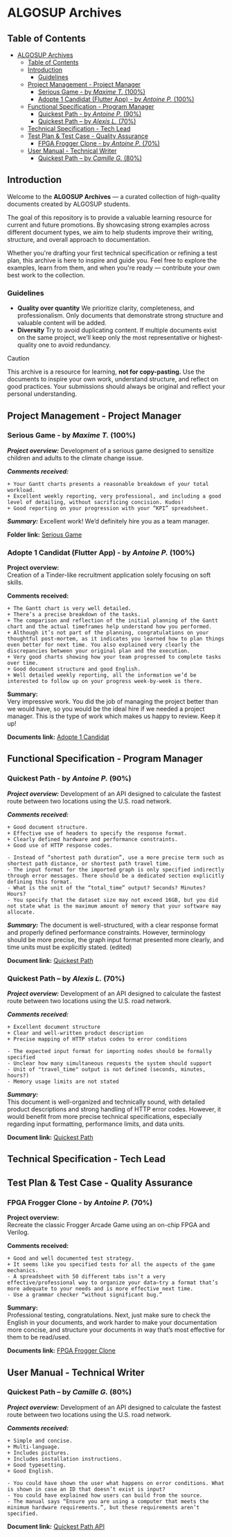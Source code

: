 # ALGOSUP Archives

## Table of Contents

- [ALGOSUP Archives](#algosup-archives)
  - [Table of Contents](#table-of-contents)
  - [Introduction](#introduction)
    - [Guidelines](#guidelines)
  - [Project Management - Project Manager](#project-management---project-manager)
    - [Serious Game - by _Maxime T._ (100%)](#serious-game---by-maxime-t-100)
    - [Adopte 1 Candidat (Flutter App) - by _Antoine P._ (100%)](#adopte-1-candidat-flutter-app---by-antoine-p-100)
  - [Functional Specification - Program Manager](#functional-specification---program-manager)
    - [Quickest Path - by _Antoine P._ (90%)](#quickest-path---by-antoine-p-90)
    - [Quickest Path – by _Alexis L._ (70%)](#quickest-path--by-alexis-l-70)
  - [Technical Specification - Tech Lead](#technical-specification---tech-lead)
  - [Test Plan \& Test Case - Quality Assurance](#test-plan--test-case---quality-assurance)
    - [FPGA Frogger Clone - by _Antoine P._ (70%)](#fpga-frogger-clone---by-antoine-p-70)
  - [User Manual - Technical Writer](#user-manual---technical-writer)
    - [Quickest Path – by _Camille G._ (80%)](#quickest-path--by-camille-g-80)

## Introduction

Welcome to the **ALGOSUP Archives** — a curated collection of high-quality documents created by ALGOSUP students.

The goal of this repository is to provide a valuable learning resource for current and future promotions.
By showcasing strong examples across different document types, we aim to help students improve their writing, structure, and overall approach to documentation.

Whether you're drafting your first technical specification or refining a test plan, this archive is here to inspire and guide you.
Feel free to explore the examples, learn from them, and when you're ready — contribute your own best work to the collection.

### Guidelines

- **Quality over quantity**
  We prioritize clarity, completeness, and professionalism. Only documents that demonstrate strong structure and valuable content will be added.
- **Diversity**
  Try to avoid duplicating content. If multiple documents exist on the same project, we’ll keep only the most representative or highest-quality one to avoid redundancy.

> [!CAUTION]
> This archive is a resource for learning, **not for copy-pasting.**
> Use the documents to inspire your own work, understand structure, and reflect on good practices. Your submissions should always be original and reflect your personal understanding.

## Project Management - Project Manager

### Serious Game - by _Maxime T._ (100%)

**_Project overview:_**
Development of a serious game designed to sensitize children and adults to the climate change issue.

**_Comments received:_**

```text
+ Your Gantt charts presents a reasonable breakdown of your total workload.
+ Excellent weekly reporting, very professional, and including a good level of detailing, without sacrificing concision. Kudos!
+ Good reporting on your progression with your “KPI” spreadsheet.
```

**_Summary:_**
Excellent work! We’d definitely hire you as a team manager.

**Folder link:** [Serious Game](./Management/100-SeriousGame-MaximeT/)

### Adopte 1 Candidat (Flutter App) - by _Antoine P._ (100%)

**Project overview:**  
Creation of a Tinder-like recruitment application solely focusing on soft skills.

**Comments received:**

```text
+ The Gantt chart is very well detailed.
+ There’s a precise breakdown of the tasks.
+ The comparison and reflection of the initial planning of the Gantt chart and the actual timeframes help understand how you performed.
+ Although it’s not part of the planning, congratulations on your thoughtful post-mortem, as it indicates you learned how to plan things even better for next time. You also explained very clearly the discrepancies between your original plan and the execution.
+ Very good charts showing how your team progressed to complete tasks over time.
+ Good document structure and good English.
+ Well detailed weekly reporting, all the information we’d be interested to follow up on your progress week-by-week is there.
```

**Summary:**  
Very impressive work. You did the job of managing the project better than we would have, so you would be the ideal hire if we needed a project manager. This is the type of work which makes us happy to review. Keep it up!

**Documents link:** [Adopte 1 Candidat](./Management/100-Adopte1Candidat-AntoineP/)

## Functional Specification - Program Manager

### Quickest Path - by _Antoine P._ (90%)

**_Project overview:_**
Development of an API designed to calculate the fastest route between two locations using the U.S. road network.

**_Comments received:_**

```text
+ Good document structure.
+ Effective use of headers to specify the response format.
+ Clearly defined hardware and performance constraints.
+ Good use of HTTP response codes.

- Instead of “shortest path duration”, use a more precise term such as shortest path distance, or shortest path travel time.
- The input format for the imported graph is only specified indirectly through error messages. There should be a dedicated section explicitly defining this format.
- What is the unit of the “total_time” output? Seconds? Minutes? Hours?
- You specify that the dataset size may not exceed 16GB, but you did not state what is the maximum amount of memory that your software may allocate.
```

**_Summary:_**
The document is well-structured, with a clear response format and properly defined performance constraints. However, terminology should be more precise, the graph input format presented more clearly, and time units must be explicitly stated. (edited)

**Document link:** [Quickest Path](./Functional/90-QuickestPath-AntoineP/functional_specification.md)

### Quickest Path – by _Alexis L._ (70%)

**_Project overview:_**
Development of an API designed to calculate the fastest route between two locations using the U.S. road network.

**_Comments received:_**

```text
+ Excellent document structure
+ Clear and well-written product description
+ Precise mapping of HTTP status codes to error conditions

- The expected input format for importing nodes should be formally specified
- Unclear how many simultaneous requests the system should support
- Unit of "travel_time" output is not defined (seconds, minutes, hours?)
- Memory usage limits are not stated
```

**_Summary:_**  
This document is well-organized and technically sound, with detailed product descriptions and strong handling of HTTP error codes. However, it would benefit from more precise technical specifications, especially regarding input formatting, performance limits, and data units.

**Document link:** [Quickest Path](./Functional/70-QuickestPath-AlexisL/FunctionalSpecification.md)

## Technical Specification - Tech Lead

## Test Plan & Test Case - Quality Assurance

### FPGA Frogger Clone - by _Antoine P._ (70%)

**Project overview:**  
Recreate the classic Frogger Arcade Game using an on-chip FPGA and Verilog.

**Comments received:**

```+ Good job using a simulator to aid the testing.
+ Good and well documented test strategy.
+ It seems like you specified tests for all the aspects of the game mechanics.
- A spreadsheet with 50 different tabs isn’t a very effective/professional way to organize your data—try a format that’s more adequate to your needs and is more effective next time.
- Use a grammar checker “without significant bug.”
```

**Summary:**  
Professional testing, congratulations. Next, just make sure to check the English in your documents, and work harder to make your documentation more concise, and structure your documents in way that’s most effective for them to be read/used.

**Documents link:** [FPGA Frogger Clone](./QA/70-FPGA-FroggerClone-AntoineP/)

## User Manual - Technical Writer

### Quickest Path – by _Camille G._ (80%)

**_Project overview:_**
Development of an API designed to calculate the fastest route between two locations using the U.S. road network.

**_Comments received:_**

```text
+ Simple and concise.
+ Multi-language.
+ Includes pictures.
+ Includes installation instructions.
+ Good typesetting.
+ Good English.

- You could have shown the user what happens on error conditions. What is shown in case an ID that doesn’t exist is input?
- You could have explained how users can build from the source.
- The manual says “Ensure you are using a computer that meets the minimum hardware requirements.”, but these requirements aren’t specified.
```

**Document link:** [Quickest Path API](./UserManual/80-QuickestPath-CamilleG/user_manual.pdf)
